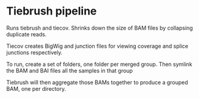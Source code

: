 # Tiebrush pipeline

Runs tiebrush and tiecov. Shrinks down the size of BAM files by collapsing duplicate reads.

Tiecov creates BigWig and junction files for viewing coverage and splice junctions respectively.

To run, create a set of folders, one folder per merged group. Then symlink the BAM and BAI files all the samples in that group

Tiebrush will then aggregate those BAMs together to produce a grouped BAM, one per directory.
